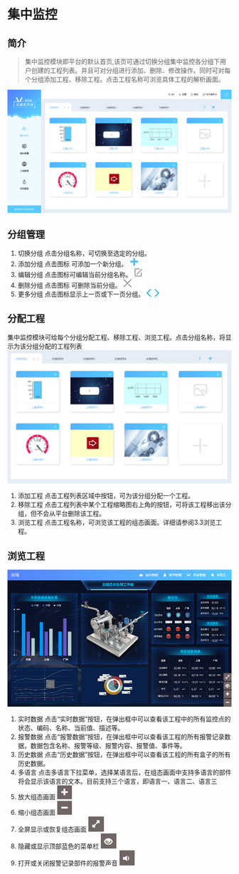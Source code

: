 # 集中监控

## 简介
> 集中监控模块即平台的默认首页,该页可通过切换分组集中监控各分组下用户创建的工程列表。并且可对分组进行添加、删除、修改操作。同时可对每个分组添加工程、移除工程。点击工程名称可浏览具体工程的解析画面。

![avatar](https://raw.githubusercontent.com/54meng/wy_book/master/img/monitor.png)

## 分组管理
1. 切换分组
点击分组名称，可切换至选定的分组。
2. 添加分组
点击图标  可添加一个新分组。
![avatar](https://raw.githubusercontent.com/54meng/wy_book/master/img/monitor1.png)
3. 编辑分组
点击图标可编辑当前分组名称。
![avatar](https://raw.githubusercontent.com/54meng/wy_book/master/img/monitor2.png)
4. 删除分组
点击图标 可删除当前分组。
![avatar](https://raw.githubusercontent.com/54meng/wy_book/master/img/monitor3.png)
5. 更多分组
点击图标显示上一页或下一页分组。
![avatar](https://raw.githubusercontent.com/54meng/wy_book/master/img/monitor4.png)


## 分配工程
集中监控模块可给每个分组分配工程、移除工程、浏览工程。点击分组名称，将显示为该分组分配的工程列表
![avatar](https://raw.githubusercontent.com/54meng/wy_book/master/img/project.png)
1. 添加工程
点击工程列表区域中按钮，可为该分组分配一个工程。
2. 移除工程
点击工程列表中某个工程缩略图右上角的按钮，可将该工程移出该分组，但不会从平台删除该工程。
3. 浏览工程
点击工程名称，可浏览该工程的组态画面。详细请参阅3.3浏览工程。

## 浏览工程

![avatar](https://raw.githubusercontent.com/54meng/wy_book/master/img/zt.png)
1. 实时数据
点击“实时数据”按钮，在弹出框中可以查看该工程中的所有监控点的状态、编码、名称、当前值、描述等。 
2. 报警数据
点击“报警数据”按钮，在弹出框中可以查看该工程的所有报警记录数据，数据包含名称、报警等级、报警内容、报警值、事件等。
3. 历史数据
点击“历史数据”按钮，在弹出框中可以查看该工程的所有盒子的所有历史数据。
4. 多语言
点击多语言下拉菜单，选择某语言后，在组态画面中支持多语言的部件将会显示该语言的文本。目前支持三个语言，即语言一、语言二、语言三
5. 放大组态画面
![avatar](https://raw.githubusercontent.com/54meng/wy_book/master/img/zt1.png)
6. 缩小组态画面
![avatar](https://raw.githubusercontent.com/54meng/wy_book/master/img/zt2.png)
7. 全屏显示或恢复组态画面
![avatar](https://raw.githubusercontent.com/54meng/wy_book/master/img/zt3.png)
8. 隐藏或显示顶部蓝色的菜单栏
![avatar](https://raw.githubusercontent.com/54meng/wy_book/master/img/zt4.png)
9. 打开或关闭报警记录部件的报警声音
![avatar](https://raw.githubusercontent.com/54meng/wy_book/master/img/zt5.png)
